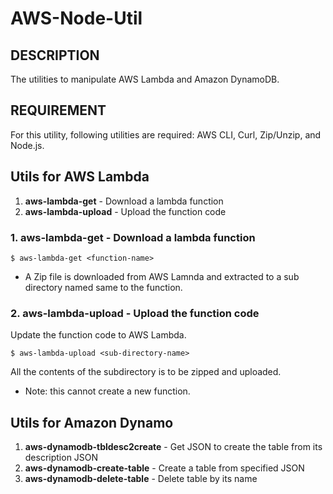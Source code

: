 AWS-Node-Util
=============

DESCRIPTION
-----------

The utilities to manipulate AWS Lambda and Amazon DynamoDB.

REQUIREMENT
-----------

For this utility, following utilities are required: AWS CLI, Curl, Zip/Unzip, and Node.js.

Utils for AWS Lambda
-------------------

1. __aws-lambda-get__ - Download a lambda function
2. __aws-lambda-upload__ - Upload the function code

### 1. __aws-lambda-get__ - Download a lambda function

```
$ aws-lambda-get <function-name>
```

* A Zip file is downloaded from AWS Lamnda and extracted to a sub directory named same to the function.

### 2. __aws-lambda-upload__ - Upload the function code

Update the function code to AWS Lambda.

```
$ aws-lambda-upload <sub-directory-name>
```

All the contents of the subdirectory is to be zipped and uploaded.

* Note: this cannot create a new function.


Utils for Amazon Dynamo
-----------------------

1. __aws-dynamodb-tbldesc2create__ - Get JSON to create the table from its description JSON
2. __aws-dynamodb-create-table__ - Create a table from specified JSON 
3. __aws-dynamodb-delete-table__ - Delete table by its name
